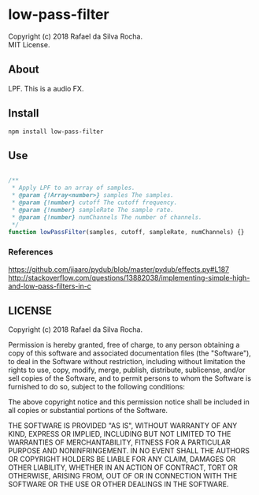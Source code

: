# low-pass-filter
Copyright (c) 2018 Rafael da Silva Rocha.  
MIT License.

## About
LPF. This is a audio FX.

## Install
```
npm install low-pass-filter
```

## Use
```javascript

/**
 * Apply LPF to an array of samples.
 * @param {!Array<number>} samples The samples.
 * @param {!number} cutoff The cutoff frequency.
 * @param {!number} sampleRate The sample rate.
 * @param {!number} numChannels The number of channels.
 */
function lowPassFilter(samples, cutoff, sampleRate, numChannels) {}
```

### References
https://github.com/jiaaro/pydub/blob/master/pydub/effects.py#L187  
http://stackoverflow.com/questions/13882038/implementing-simple-high-and-low-pass-filters-in-c

## LICENSE
Copyright (c) 2018 Rafael da Silva Rocha.

Permission is hereby granted, free of charge, to any person obtaining
a copy of this software and associated documentation files (the
"Software"), to deal in the Software without restriction, including
without limitation the rights to use, copy, modify, merge, publish,
distribute, sublicense, and/or sell copies of the Software, and to
permit persons to whom the Software is furnished to do so, subject to
the following conditions:

The above copyright notice and this permission notice shall be
included in all copies or substantial portions of the Software.

THE SOFTWARE IS PROVIDED "AS IS", WITHOUT WARRANTY OF ANY KIND,
EXPRESS OR IMPLIED, INCLUDING BUT NOT LIMITED TO THE WARRANTIES OF
MERCHANTABILITY, FITNESS FOR A PARTICULAR PURPOSE AND
NONINFRINGEMENT. IN NO EVENT SHALL THE AUTHORS OR COPYRIGHT HOLDERS BE
LIABLE FOR ANY CLAIM, DAMAGES OR OTHER LIABILITY, WHETHER IN AN ACTION
OF CONTRACT, TORT OR OTHERWISE, ARISING FROM, OUT OF OR IN CONNECTION
WITH THE SOFTWARE OR THE USE OR OTHER DEALINGS IN THE SOFTWARE.
